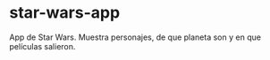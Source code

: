 # star-wars-app
App de Star Wars. Muestra personajes, de que planeta son y en que películas salieron.
